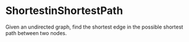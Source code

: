 # ShortestinShortestPath
Given an undirected graph, find the shortest edge in the possible shortest path between two nodes.
